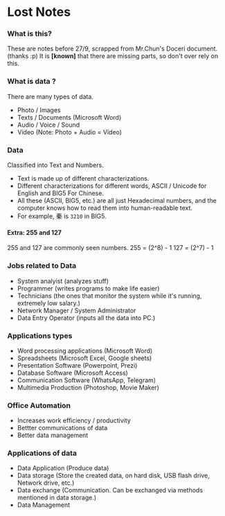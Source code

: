 # Lost Notes #

### What is this? ###
These are notes before 27/9, scrapped from Mr.Chun's Doceri document. (thanks :p)
It is **[known]** that there are missing parts, so don't over rely on this.

### What is data ? ###
There are many types of data.
- Photo / Images 
- Texts / Documents (Microsoft Word)
- Audio / Voice / Sound
- Video (Note: Photo + Audio = Video)

### Data ###
Classified into Text and Numbers.
- Text is made up of different characterizations.
- Different characterizations for different words, ASCII / Unicode for English and BIG5 For Chinese.
- All these (ASCII, BIG5, etc.) are all just Hexadecimal numbers, and the computer knows how to read them into human-readable text.
- For example, 秦 is `3210` in BIG5.

#### Extra: 255 and 127 ####
255 and 127 are commonly seen numbers.
255 = (2^8) - 1
127 = (2^7) - 1

### Jobs related to Data ###
- System analyist (analyzes stuff)
- Programmer (writes programs to make life easier)
- Technicians (the ones that monitor the system while it's running, extremely low salary.)
- Network Manager / System Administrator
- Data Entry Operator (inputs all the data into PC.)

### Applications types ###
- Word processing applications (Microsoft Word)
- Spreadsheets (Microsoft Excel, Google sheets)
- Presentation Software (Powerpoint, Prezi)
- Database Software (Microsoft Access)
- Communication Software (WhatsApp, Telegram)
- Multimedia Production (Photoshop, Movie Maker)

### Office Automation ###
- Increases work efficiency / productivity
- Bettter communications of data 
- Better data management

### Applications of data ###
- Data Application (Produce data)
- Data storage (Store the created data, on hard disk, USB flash drive, Network drive, etc.)
- Data exchange (Communication. Can be exchanged via methods mentioned in data storage.)
- Data Management